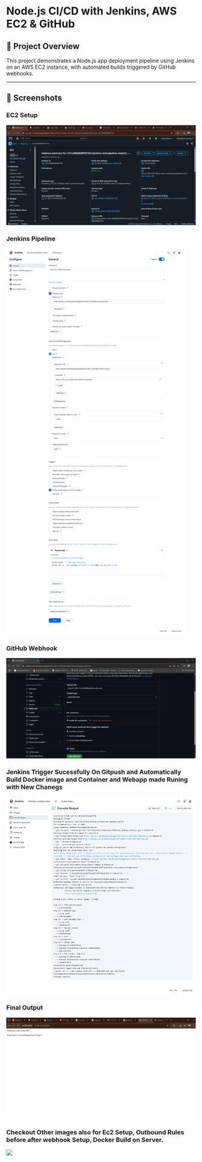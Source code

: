 # Node.js CI/CD with Jenkins, AWS EC2 & GitHub

## 🔧 Project Overview

This project demonstrates a Node.js app deployment pipeline using Jenkins on an AWS EC2 instance, with automated builds triggered by GitHub webhooks.

---

## 📸 Screenshots

### EC2 Setup
![EC2 Setup](Screenshots/Ec2%20Setup.png)

### Jenkins Pipeline
![Jenkins Pipeline Configurations](Screenshots/Jenkins%20Configuration.png)

### GitHub Webhook
![Webhook Settings](Screenshots/Webhook%20Configuration%20On%20Git%20Repo.png)

### Jenkins Trigger Sucessfully On Gitpush and Automatically Build Docker image and Container and Webapp made Runing with New Chanegs
![Webhook Trigger](Screenshots/Jenkins%20sucessfully%20Trigger%20When%20Git%20push%20initiated.png)


### Final Output
![Final Output Runing App On EC2 Server](Screenshots/Node%20App%20Runing%20Sucessfully%20After%20Full%20Setup%20With%20Docker%20and%20webhook%20on%20Ec2%20Sever.png)


### Checkout Other images also for Ec2 Setup, Outbound Rules before after webhook Setup, Docker Build on Server. 
![](Screenshots/)
